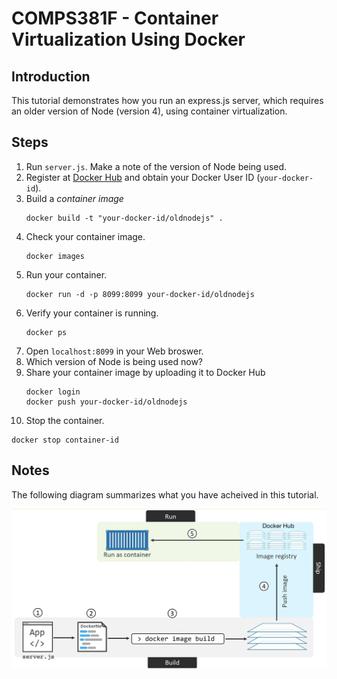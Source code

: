 # COMPS381F - Container Virtualization Using Docker
## Introduction
This tutorial demonstrates how you run an express.js server, which requires an older version of Node (version 4), using container virtualization.  

## Steps
1. Run `server.js`. Make a note of the version of Node being used.
3. Register at [Docker Hub](https://hub.docker.com) and obtain your Docker User ID (`your-docker-id`).
3. Build a *container image*
   ```
   docker build -t "your-docker-id/oldnodejs" .
   ```
4. Check your container image.
   ```
   docker images
   ```
5. Run your container.
   ```
   docker run -d -p 8099:8099 your-docker-id/oldnodejs
   ```
6. Verify your container is running.
   ```
   docker ps
   ```
7. Open `localhost:8099` in your Web broswer.
8. Which version of Node is being used now?
9. Share your container image by uploading it to Docker Hub
   ```
   docker login
   docker push your-docker-id/oldnodejs
   ```
10. Stop the container.
   ```
   docker stop container-id
   ```   
## Notes
The following diagram summarizes what you have acheived in this tutorial.

![Docker Container](DockerContainer.png)
